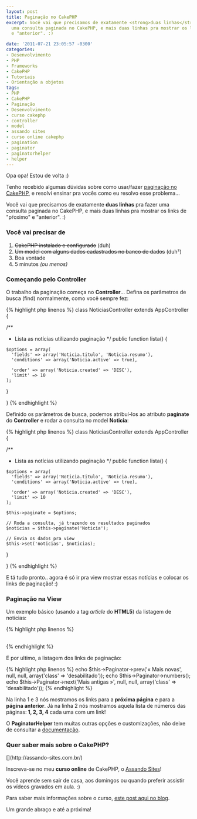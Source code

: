 ```yaml
---
layout: post
title: Paginação no CakePHP
excerpt: Você vai que precisamos de exatamente <strong>duas linhas</strong> pra fazer
  uma consulta paginada no CakePHP, e mais duas linhas pra mostrar os links de "pŕoximo"
  e "anterior". :)

date: '2011-07-21 23:05:57 -0300'
categories:
- Desenvolvimento
- PHP
- Frameworks
- CakePHP
- Tutoriais
- Orientação a objetos
tags:
- PHP
- CakePHP
- Paginação
- Desenvolvimento
- curso cakephp
- controller
- model
- assando sites
- curso online cakephp
- pagination
- paginator
- paginatorhelper
- helper
---
```

Opa opa! Estou de volta :)

Tenho recebido algumas dúvidas sobre como usar/fazer [paginação no CakePHP](http://book.cakephp.org/2.0/en/core-libraries/components/pagination.html), e resolvi ensinar pra vocês como eu resolvo esse problema...

Você vai que precisamos de exatamente <strong>duas linhas</strong> pra fazer uma consulta paginada no CakePHP, e mais duas linhas pra mostrar os links de "pŕoximo" e "anterior". :)

<h3>Você vai precisar de</h3>
<ol>
<li><del>CakePHP instalado e configurado</del> (duh)</li>
<li><del>Um model com alguns dados cadastrados no banco de dados</del> (duh²)</li>
<li>Boa vontade</li>
<li>5 minutos <em>(ou menos)</em></li>
</ol>
<h3>Começando pelo Controller</h3>
<div>O trabalho da paginação começa no <strong>Controller</strong>... Defina os parâmetros de busca (find) normalmente, como você sempre fez:</div>

{% highlight php linenos %}
class NoticiasController extends AppController {

  /**
   * Lista as notícias utilizando paginação
   */
  public function lista() {

    $options = array(
      'fields' => array('Noticia.titulo', 'Noticia.resumo'),
      'conditions' => array('Noticia.active' => true),

      'order' => array('Noticia.created' => 'DESC'),
      'limit' => 10
    );

  }

}
{% endhighlight %}

Definido os parâmetros de busca, podemos atribuí-los ao atributo <strong>paginate</strong> do <strong>Controller</strong> e rodar a consulta no model <strong>Noticia</strong>:


{% highlight php linenos %}
class NoticiasController extends AppController {

  /**
   * Lista as notícias utilizando paginação
   */
  public function lista() {

    $options = array(
      'fields' => array('Noticia.titulo', 'Noticia.resumo'),
      'conditions' => array('Noticia.active' => true),

      'order' => array('Noticia.created' => 'DESC'),
      'limit' => 10
    );

    $this->paginate = $options;

    // Roda a consulta, já trazendo os resultados paginados
    $noticias = $this->paginate('Noticia');

    // Envia os dados pra view
    $this->set('noticias', $noticias);
  }

}
{% endhighlight %}

E tá tudo pronto.. agora é só ir pra view mostrar essas notícias e colocar os links de paginação! :)

<h3>Paginação na View</h3>
Um exemplo básico (usando a tag <em>article</em> do <strong>HTML5</strong>) da listagem de notícias:


{% highlight php linenos %}
<article>
<?php foreach($noticias AS $data): ?>
  <h1><?php echo $data['Noticia']['titulo'] ?></h1>
  <?php echo $data['Noticia']['resumo'] ?>

<?php endforeach; ?>
</article>
{% endhighlight %}

E por ultimo, a listagem dos links de paginação:


{% highlight php linenos %}
echo $this->Paginator->prev('« Mais novas', null, null, array('class' => 'desabilitado'));
echo $this->Paginator->numbers();
echo $this->Paginator->next('Mais antigas »', null, null, array('class' => 'desabilitado'));
{% endhighlight %}

Na linha 1 e 3 nós mostramos os links para a <strong>próxima página</strong> e para a <strong>página anterior</strong>. Já na linha 2 nós mostramos aquela lista de números das páginas:<strong> 1, 2, 3, 4</strong> cada uma com um link!

O <strong>PaginatorHelper</strong> tem muitas outras opções e customizações, não deixe de consultar a [documentação](http://book.cakephp.org/2.0/en/core-libraries/helpers/paginator.html).

<h3>Quer saber mais sobre o CakePHP?</h3>
[](http://assando-sites.com.br/)

Inscreva-se no meu <strong>curso online</strong> de CakePHP, o [Assando Sites](http://assando-sites.com.br)!

Você aprende sem sair de casa, aos domingos ou quando preferir assistir os vídeos gravados em aula. :)

Para saber mais informações sobre o curso, [este post aqui no blog](/curso-online-de-cakephp).

Um grande abraço e até a próxima!


